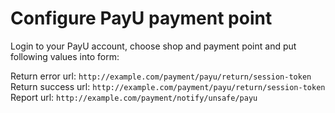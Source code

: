 # Configure PayU payment point

Login to your PayU account, choose shop and payment point and put following values
into form:

Return error url: ``http://example.com/payment/payu/return/session-token``
Return success url: ``http://example.com/payment/payu/return/session-token``
Report url: ``http://example.com/payment/notify/unsafe/payu``
